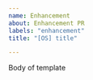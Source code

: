 ```yaml
---
name: Enhancement
about: Enhancement PR
labels: "enhancement"
title: "[OS] title"

---
```


Body of template
